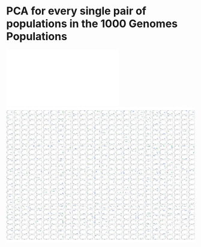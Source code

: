 # PCA for every single pair of populations in the 1000 Genomes Populations
![all pca](results/all_pairwise_pca.pdf)
![all pca png](results/all_pairwise_pca.png)
